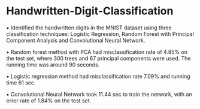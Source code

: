 # Handwritten-Digit-Classification
▪	Identified the handwritten digits in the MNIST dataset using three classification techniques: Logistic Regression, Random Forest with Principal Component Analysis and Convolutional Neural Network.<br />

▪	Random forest method with PCA had misclassification rate of 4.85% on the test set, where 300 trees and 67 principal components were used. The running time was
around 90 seconds.<br />

▪	Logistic regression method had misclassification rate 7.09% and running time 61 sec.<br />

▪	Convolutional Neural Network took 11.44 sec to train the network, with an error rate of 1.84% on the test set.<br />
